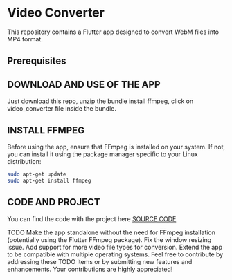 # Video Converter

This repository contains a Flutter app designed to convert WebM files into MP4 format. 

## Prerequisites

## DOWNLOAD AND USE OF THE APP
Just download this repo, unzip the bundle install ffmpeg, click on video_converter file inside the bundle.

## INSTALL FFMPEG
Before using the app, ensure that FFmpeg is installed on your system. If not, you can install it using the package manager specific to your Linux distribution:

```bash
sudo apt-get update
sudo apt-get install ffmpeg
```


## CODE AND PROJECT

You can find the code with the project here 
[SOURCE CODE](https://github.com/stefanospin7/video_converter)


TODO
Make the app standalone without the need for FFmpeg installation (potentially using the Flutter FFmpeg package).
Fix the window resizing issue.
Add support for more video file types for conversion.
Extend the app to be compatible with multiple operating systems.
Feel free to contribute by addressing these TODO items or by submitting new features and enhancements. Your contributions are highly appreciated!
